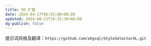 ```yaml
---
title: SD 扩展
date: 2024-04-17T05:55:00+08:00
updated: 2024-08-21T10:32:30+08:00
dg-publish: false
---
```


提示词风格及翻译：`https://github.com/ahgsql/StyleSelectorXL.git`
